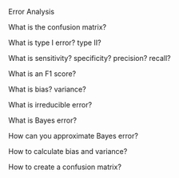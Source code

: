  Error Analysis





What is the confusion matrix?

What is type I error? type II?

What is sensitivity? specificity? precision? recall?

What is an F1 score?

What is bias? variance?

What is irreducible error?

What is Bayes error?

How can you approximate Bayes error?

How to calculate bias and variance?


How to create a confusion matrix?


